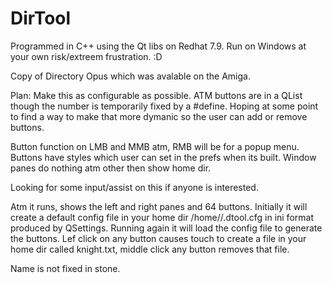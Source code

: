 # DirTool
Programmed in C++ using the Qt libs on Redhat 7.9. Run on Windows at your own risk/extreem frustration. :D

Copy of Directory Opus which was avalable on the Amiga.

Plan: Make this as configurable as possible. ATM buttons are in a QList though the number is
temporarily fixed by a #define. Hoping at some point to find a way to make that more dymanic
so the user can add or remove buttons.

Button function on LMB and MMB atm, RMB will be for a popup menu. Buttons have styles which user
can set in the prefs when its built. Window panes do nothing atm other then show home dir.

Looking for some input/assist on this if anyone is interested.

Atm it runs, shows the left and right panes and 64 buttons. Initially it will create a default
config file in your home dir /home/<name>/.dtool.cfg in ini format produced by QSettings. Running 
again it will load the config file to generate the buttons. Lef click on any button causes touch
to create a file in your home dir called knight.txt, middle click any button removes that file.

Name is not fixed in stone.
